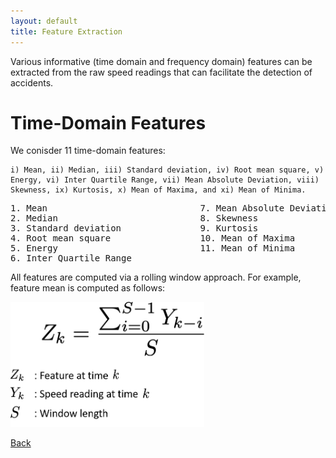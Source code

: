 ```yaml
---
layout: default
title: Feature Extraction
---
```


Various informative (time domain and frequency domain) features can be extracted from the raw speed readings that can facilitate the detection of accidents. 

# Time-Domain Features

We conisder 11 time-domain features:
```
i) Mean, ii) Median, iii) Standard deviation, iv) Root mean square, v) Energy, vi) Inter Quartile Range, vii) Mean Absolute Deviation, viii) Skewness, ix) Kurtosis, x) Mean of Maxima, and xi) Mean of Minima. 
```
<pre>
1. Mean                             7. Mean Absolute Deviation
2. Median                           8. Skewness
3. Standard deviation               9. Kurtosis
4. Root mean square                 10. Mean of Maxima
5. Energy                           11. Mean of Minima
6. Inter Quartile Range
</pre>

All features are computed via a rolling window approach. For example, feature mean is computed as follows:

 <p align="left">
  <img src="../images/eq1.png" height="200" width="310">
 </p>

[Back](../)

